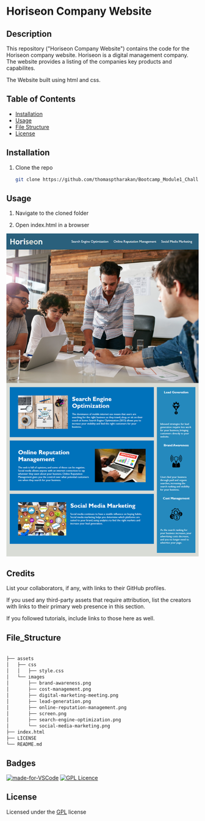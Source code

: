 # Horiseon Company Website 

## Description

This repository ("Horiseon Company Website") contains the code for the Horiseon company website. Horiseon is a digital management company. The website provides a listing of the companies key products and capabilites.

The Website built using html and css.


## Table of Contents

- [Installation](#installation)
- [Usage](#usage)
- [File Structure](#file_structure)
- [License](#license)

## Installation

1. Clone the repo
   ```sh
   git clone https://github.com/thomasptharakan/Bootcamp_Module1_Challenge
   
   ```


## Usage

1. Navigate to the cloned folder

2. Open index.html in a browser

![ScreenShot](assets/images/screen.png)


## Credits

List your collaborators, if any, with links to their GitHub profiles.

If you used any third-party assets that require attribution, list the creators with links to their primary web presence in this section.

If you followed tutorials, include links to those here as well.

## File_Structure
```

├── assets
│   ├── css
│   │   ├── style.css
│   └── images
│       ├── brand-awareness.png
│       ├── cost-management.png
│       ├── digital-marketing-meeting.png
│       ├── lead-generation.png
│       ├── online-reputation-management.png
│       ├── screen.png
│       ├── search-engine-optimization.png
│       └── social-media-marketing.png
├── index.html
├── LICENSE
└── README.md
```

## Badges

[![made-for-VSCode](https://img.shields.io/badge/Made%20for-VSCode-1f425f.svg)](https://code.visualstudio.com/)
[![GPL Licence](https://badges.frapsoft.com/os/gpl/gpl.svg?v=103)](https://opensource.org/licenses/GPL-3.0/)  


## License

Licensed under the [GPL](LICENSE.txt) license



